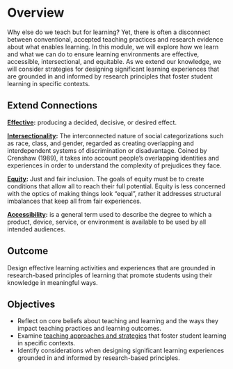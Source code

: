 # Overview <!-- {docsify-ignore} -->

Why else do we teach but for learning? Yet, there is often a disconnect between conventional, accepted teaching practices and research evidence about what enables learning. In this module, we will explore how we learn and what we can do to ensure learning environments are effective, accessible, intersectional, and equitable. As we extend our knowledge, we will consider strategies for designing significant learning experiences that are grounded in and informed by research principles that foster student learning in specific contexts.

## Extend Connections

[**Effective**](https://www.merriam-webster.com/dictionary/effective)**:** producing a decided, decisive, or desired effect.

[**Intersectionality**](https://www.ywboston.org/2017/03/what-is-intersectionality-and-what-does-it-have-to-do-with-me/)**:** The interconnected nature of social categorizations such as race, class, and gender, regarded as creating overlapping and interdependent systems of discrimination or disadvantage. Coined by Crenshaw (1989), it takes into account people’s overlapping identities and experiences in order to understand the complexity of prejudices they face.

[**Equity**](https://www.broward.org/Climate/Documents/EquityHandout_082019.pdf)**:** Just and fair inclusion. The goals of equity must be to create conditions that allow all to reach their full potential. Equity is less concerned with the optics of making things look “equal”, rather it addresses structural imbalances that keep all from fair experiences.

[**Accessibility**](https://accessiblecampus.ca/understanding-accessibility/)**:** is a general term used to describe the degree to which a product, device, service, or environment is available to be used by all intended audiences.

## Outcome

Design effective learning activities and experiences that are grounded in research-based principles of learning that promote students using their knowledge in meaningful ways.

## Objectives

*   Reflect on core beliefs about teaching and learning and the ways they impact teaching practices and learning outcomes.
*   Examine [teaching approaches and strategies](https://www.cmu.edu/teaching/principles/teaching.html) that foster student learning in specific contexts.
*   Identify considerations when designing significant learning experiences grounded in and informed by research-based principles.
